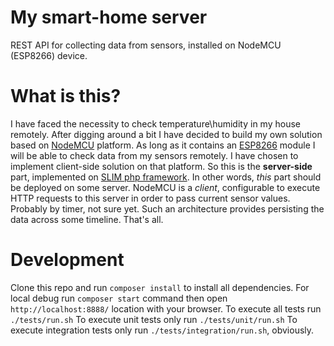 # My smart-home server

REST API for collecting data from sensors, installed on NodeMCU (ESP8266) device.

# What is this?

I have faced the necessity to check temperature\humidity in my house remotely. After digging around a bit I
have decided to build my own solution based on [NodeMCU](https://en.wikipedia.org/wiki/NodeMCU) platform. As long as it contains an [ESP8266](https://en.wikipedia.org/wiki/ESP8266) module
I will be able to check data from my sensors remotely. I have chosen to implement client-side solution on
that platform. So this is the **server-side** part, implemented on [SLIM php framework](https://www.slimframework.com/).
In other words, *this* part should be deployed on some server. NodeMCU is a *client*, configurable to execute HTTP requests to this server in order to pass current sensor values. Probably by timer, not sure yet.
Such an architecture provides persisting the data across some timeline. That's all.

# Development

Clone this repo and run `composer install` to install all dependencies.
For local debug run `composer start` command then open `http://localhost:8888/` location with your browser.
To execute all tests run `./tests/run.sh`
To execute unit tests only run `./tests/unit/run.sh`
To execute integration tests only run `./tests/integration/run.sh`, obviously.

